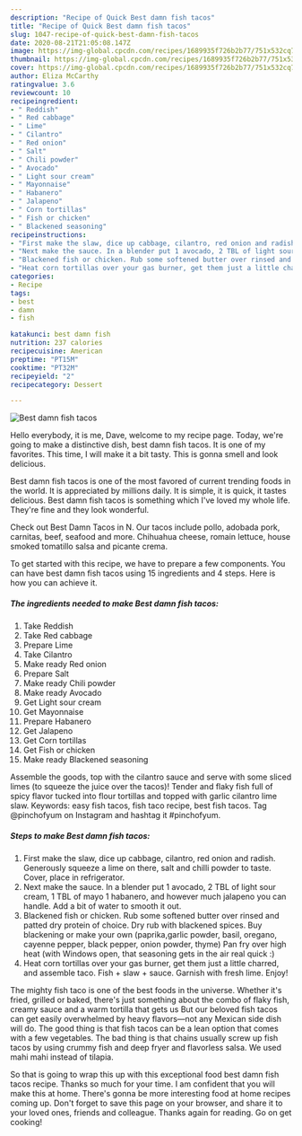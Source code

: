```yaml
---
description: "Recipe of Quick Best damn fish tacos"
title: "Recipe of Quick Best damn fish tacos"
slug: 1047-recipe-of-quick-best-damn-fish-tacos
date: 2020-08-21T21:05:08.147Z
image: https://img-global.cpcdn.com/recipes/1689935f726b2b77/751x532cq70/best-damn-fish-tacos-recipe-main-photo.jpg
thumbnail: https://img-global.cpcdn.com/recipes/1689935f726b2b77/751x532cq70/best-damn-fish-tacos-recipe-main-photo.jpg
cover: https://img-global.cpcdn.com/recipes/1689935f726b2b77/751x532cq70/best-damn-fish-tacos-recipe-main-photo.jpg
author: Eliza McCarthy
ratingvalue: 3.6
reviewcount: 10
recipeingredient:
- " Reddish"
- " Red cabbage"
- " Lime"
- " Cilantro"
- " Red onion"
- " Salt"
- " Chili powder"
- " Avocado"
- " Light sour cream"
- " Mayonnaise"
- " Habanero"
- " Jalapeno"
- " Corn tortillas"
- " Fish or chicken"
- " Blackened seasoning"
recipeinstructions:
- "First make the slaw, dice up cabbage, cilantro, red onion and radish. Generously squeeze a lime on there, salt and chilli powder to taste. Cover, place in refrigerator."
- "Next make the sauce. In a blender put 1 avocado, 2 TBL of light sour cream, 1 TBL of mayo 1 habanero, and however much jalapeno you can handle. Add a bit of water to smooth it out."
- "Blackened fish or chicken. Rub some softened butter over rinsed and patted dry protein of choice. Dry rub with blackened spices. Buy blackening or make your own (paprika,garlic powder, basil, oregano, cayenne pepper, black pepper, onion powder, thyme) Pan fry over high heat (with Windows open, that seasoning gets in the air real quick :)"
- "Heat corn tortillas over your gas burner, get them just a little charred, and assemble taco. Fish + slaw + sauce. Garnish with fresh lime. Enjoy!"
categories:
- Recipe
tags:
- best
- damn
- fish

katakunci: best damn fish 
nutrition: 237 calories
recipecuisine: American
preptime: "PT15M"
cooktime: "PT32M"
recipeyield: "2"
recipecategory: Dessert

---
```



![Best damn fish tacos](https://img-global.cpcdn.com/recipes/1689935f726b2b77/751x532cq70/best-damn-fish-tacos-recipe-main-photo.jpg)

Hello everybody, it is me, Dave, welcome to my recipe page. Today, we're going to make a distinctive dish, best damn fish tacos. It is one of my favorites. This time, I will make it a bit tasty. This is gonna smell and look delicious.

Best damn fish tacos is one of the most favored of current trending foods in the world. It is appreciated by millions daily. It is simple, it is quick, it tastes delicious. Best damn fish tacos is something which I've loved my whole life. They're fine and they look wonderful.

Check out Best Damn Tacos in N. Our tacos include pollo, adobada pork, carnitas, beef, seafood and more. Chihuahua cheese, romain lettuce, house smoked tomatillo salsa and picante crema.


To get started with this recipe, we have to prepare a few components. You can have best damn fish tacos using 15 ingredients and 4 steps. Here is how you can achieve it.

<!--inarticleads1-->

##### The ingredients needed to make Best damn fish tacos:

1. Take  Reddish
1. Take  Red cabbage
1. Prepare  Lime
1. Take  Cilantro
1. Make ready  Red onion
1. Prepare  Salt
1. Make ready  Chili powder
1. Make ready  Avocado
1. Get  Light sour cream
1. Get  Mayonnaise
1. Prepare  Habanero
1. Get  Jalapeno
1. Get  Corn tortillas
1. Get  Fish or chicken
1. Make ready  Blackened seasoning


Assemble the goods, top with the cilantro sauce and serve with some sliced limes (to squeeze the juice over the tacos)! Tender and flaky fish full of spicy flavor tucked into flour tortillas and topped with garlic cilantro lime slaw. Keywords: easy fish tacos, fish taco recipe, best fish tacos. Tag @pinchofyum on Instagram and hashtag it #pinchofyum. 

<!--inarticleads2-->

##### Steps to make Best damn fish tacos:

1. First make the slaw, dice up cabbage, cilantro, red onion and radish. Generously squeeze a lime on there, salt and chilli powder to taste. Cover, place in refrigerator.
1. Next make the sauce. In a blender put 1 avocado, 2 TBL of light sour cream, 1 TBL of mayo 1 habanero, and however much jalapeno you can handle. Add a bit of water to smooth it out.
1. Blackened fish or chicken. Rub some softened butter over rinsed and patted dry protein of choice. Dry rub with blackened spices. Buy blackening or make your own (paprika,garlic powder, basil, oregano, cayenne pepper, black pepper, onion powder, thyme) Pan fry over high heat (with Windows open, that seasoning gets in the air real quick :)
1. Heat corn tortillas over your gas burner, get them just a little charred, and assemble taco. Fish + slaw + sauce. Garnish with fresh lime. Enjoy!


The mighty fish taco is one of the best foods in the universe. Whether it&#39;s fried, grilled or baked, there&#39;s just something about the combo of flaky fish, creamy sauce and a warm tortilla that gets us But our beloved fish tacos can get easily overwhelmed by heavy flavors—not any Mexican side dish will do. The good thing is that fish tacos can be a lean option that comes with a few vegetables. The bad thing is that chains usually screw up fish tacos by using crummy fish and deep fryer and flavorless salsa. We used mahi mahi instead of tilapia. 

So that is going to wrap this up with this exceptional food best damn fish tacos recipe. Thanks so much for your time. I am confident that you will make this at home. There's gonna be more interesting food at home recipes coming up. Don't forget to save this page on your browser, and share it to your loved ones, friends and colleague. Thanks again for reading. Go on get cooking!
